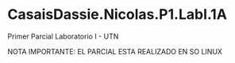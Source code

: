 # CasaisDassie.Nicolas.P1.LabI.1A
Primer Parcial Laboratorio I - UTN

NOTA IMPORTANTE: EL PARCIAL ESTA REALIZADO EN SO LINUX
